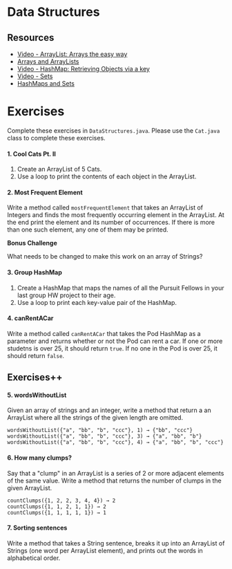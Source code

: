 # Data Structures

## Resources

* [Video - ArrayList: Arrays the easy way](https://www.udemy.com/java-tutorial/#/lecture/161106)
* [Arrays and ArrayLists](https://github.com/joinpursuit/Pursuit-Core-Android/blob/master/cohort_5.4/unit_01/01_14_Arrays_and_ArrayLists.md)
* [Video - HashMap: Retrieving Objects via a key](https://www.udemy.com/java-tutorial/#/lecture/161682)
* [Video - Sets](https://www.udemy.com/java-tutorial/#/lecture/174878)
* [HashMaps and Sets](https://github.com/joinpursuit/Pursuit-Core-Android/blob/master/cohort_5.4/unit_01/01_15_HashMaps_and_HashSets.md)

# Exercises

Complete these exercises in `DataStructures.java`. Please use the `Cat.java` class to complete these exercises.

#### 1. Cool Cats Pt. II

1. Create an ArrayList of 5 Cats.
2. Use a loop to print the contents of each object in the ArrayList.

#### 2. Most Frequent Element

Write a method called `mostFrequentElement` that takes an ArrayList of Integers and finds the most frequently occurring element in the ArrayList. At the end print the element and its number of occurrences. If there is more than one such element, any one of them may be printed.

**Bonus Challenge**

What needs to be changed to make this work on an array of Strings?

#### 3. Group HashMap

1. Create a HashMap that maps the names of all the Pursuit Fellows in your last group HW project to their age.
2. Use a loop to print each key-value pair of the HashMap.

#### 4. canRentACar

Write a method called `canRentACar` that takes the Pod HashMap as a parameter and returns whether or not the Pod can rent a car. If one or more studetns is over 25, it should return `true`. If no one in the Pod is over 25, it should return `false`.

## Exercises++

#### 5. wordsWithoutList

Given an array of strings and an integer, write a method that return a an ArrayList where all the strings of the given length are omitted.

```
wordsWithoutList({"a", "bb", "b", "ccc"}, 1) → {"bb", "ccc"}
wordsWithoutList({"a", "bb", "b", "ccc"}, 3) → {"a", "bb", "b"}
wordsWithoutList({"a", "bb", "b", "ccc"}, 4) → {"a", "bb", "b", "ccc"}
```

#### 6. How many clumps?

Say that a "clump" in an ArrayList is a series of 2 or more adjacent elements of the same value. Write a method that returns the number of clumps in the given ArrayList.

```
countClumps({1, 2, 2, 3, 4, 4}) → 2
countClumps({1, 1, 2, 1, 1}) → 2
countClumps({1, 1, 1, 1, 1}) → 1
```

#### 7. Sorting sentences

Write a method that takes a String sentence, breaks it up into an ArrayList of Strings (one word per ArrayList element), and prints out the words in alphabetical order.
